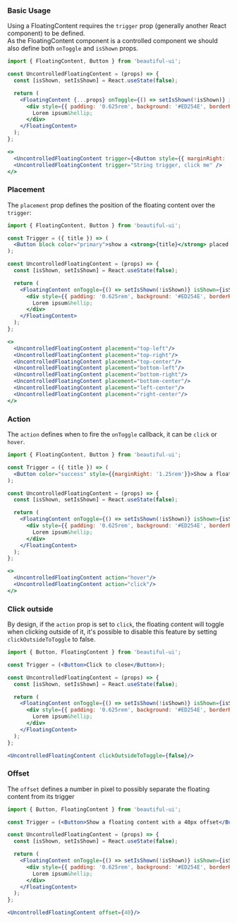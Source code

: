 ### Basic Usage

Using a FloatingContent requires the `trigger` prop (generally another React component) to be defined.
<br/>
As the FloatingContent component is a controlled component we should also define both `onToggle`
and `isShown` props.

```jsx
import { FloatingContent, Button } from 'beautiful-ui';

const UncontrolledFloatingContent = (props) => {
  const [isShown, setIsShown] = React.useState(false); 

  return (
    <FloatingContent {...props} onToggle={() => setIsShown(!isShown)} isShown={isShown}>
      <div style={{ padding: '0.625rem', background: '#ED254E', borderRadius: '0.315rem' }}>
        Lorem ipsum&hellip;
      </div>
    </FloatingContent>
  );
};

<>
  <UncontrolledFloatingContent trigger={<Button style={{ marginRight: '1rem' }}>Button trigger, click me</Button>} />
  <UncontrolledFloatingContent trigger="String trigger, click me" />
</>
```

### Placement

The `placement` prop defines the position of the floating content over the `trigger`:

```jsx
import { FloatingContent, Button } from 'beautiful-ui';

const Trigger = ({ title }) => (
  <Button block color="primary">show a <strong>{title}</strong> placed floating content</Button>
);

const UncontrolledFloatingContent = (props) => {
  const [isShown, setIsShown] = React.useState(false); 

  return (
    <FloatingContent onToggle={() => setIsShown(!isShown)} isShown={isShown} trigger={<Trigger title={props.placement} />} {...props} >
      <div style={{ padding: '0.625rem', background: '#ED254E', borderRadius: '0.315rem' }}>
        Lorem ipsum&hellip;
      </div>
    </FloatingContent>
  );
};

<>
  <UncontrolledFloatingContent placement="top-left"/>
  <UncontrolledFloatingContent placement="top-right"/>
  <UncontrolledFloatingContent placement="top-center"/>
  <UncontrolledFloatingContent placement="bottom-left"/>
  <UncontrolledFloatingContent placement="bottom-right"/>
  <UncontrolledFloatingContent placement="bottom-center"/>
  <UncontrolledFloatingContent placement="left-center"/>
  <UncontrolledFloatingContent placement="right-center"/>
</>
```

### Action

The `action` defines when to fire the `onToggle` callback, it can be `click` or `hover`.

```jsx
import { FloatingContent, Button } from 'beautiful-ui';

const Trigger = ({ title }) => (
  <Button color="success" style={{marginRight: '1.25rem'}}>Show a floating content on <strong>{title}</strong></Button>
);

const UncontrolledFloatingContent = (props) => {
  const [isShown, setIsShown] = React.useState(false); 

  return (
    <FloatingContent onToggle={() => setIsShown(!isShown)} isShown={isShown} trigger={<Trigger title={props.action} />} {...props} >
      <div style={{ padding: '0.625rem', background: '#ED254E', borderRadius: '0.315rem' }}>
        Lorem ipsum&hellip;
      </div>
    </FloatingContent>
  );
};

<>
  <UncontrolledFloatingContent action="hover"/>
  <UncontrolledFloatingContent action="click"/>
</>
```

### Click outside

By design, if the `action` prop is set to `click`, the floating content will toggle when clicking 
outside of it, it's possible to disable this feature by setting `clickOutsideToToggle` to false.

```jsx 
import { Button, FloatingContent } from 'beautiful-ui';

const Trigger = (<Button>Click to close</Button>);

const UncontrolledFloatingContent = (props) => {
  const [isShown, setIsShown] = React.useState(false); 

  return (
    <FloatingContent onToggle={() => setIsShown(!isShown)} isShown={isShown} trigger={Trigger} {...props} >
      <div style={{ padding: '0.625rem', background: '#ED254E', borderRadius: '0.315rem' }}>
        Lorem ipsum&hellip;
      </div>
    </FloatingContent>
  );
};

<UncontrolledFloatingContent clickOutsideToToggle={false}/>
```


### Offset

The `offset` defines a number in pixel to possibly separate the floating content from its trigger

```jsx
import { Button, FloatingContent } from 'beautiful-ui';

const Trigger = (<Button>Show a floating content with a 40px offset</Button>);

const UncontrolledFloatingContent = (props) => {
  const [isShown, setIsShown] = React.useState(false); 

  return (
    <FloatingContent onToggle={() => setIsShown(!isShown)} isShown={isShown} trigger={Trigger} {...props} >
      <div style={{ padding: '0.625rem', background: '#ED254E', borderRadius: '0.315rem' }}>
        Lorem ipsum&hellip;
      </div>
    </FloatingContent>
  );
};

<UncontrolledFloatingContent offset={40}/>
```
